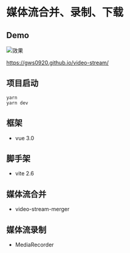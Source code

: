 # 媒体流合并、录制、下载

## Demo
![效果](https://github.com/gws0920/video-stream/blob/master/public/demo.png)

https://gws0920.github.io/video-stream/
## 项目启动
```
yarn
yarn dev
```
## 框架
- vue 3.0
## 脚手架
- vite 2.6
## 媒体流合并
- video-stream-merger
## 媒体流录制
- MediaRecorder